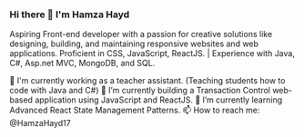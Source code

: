 ### Hi there 👋 I'm Hamza Hayd

Aspiring Front-end developer with a passion for creative solutions like designing, building, and maintaining responsive websites and web applications. Proficient in CSS, JavaScript, ReactJS. | Experience with Java, C#, Asp.net MVC, MongoDB, and SQL.

💼 I'm currently working as a teacher assistant. (Teaching students how to code with Java and C#)
🔭 I’m currently building a Transaction Control web-based application using JavaScript and ReactJS.
🌱 I’m currently learning Advanced React State Management Patterns.
📫 How to reach me: @HamzaHayd17
